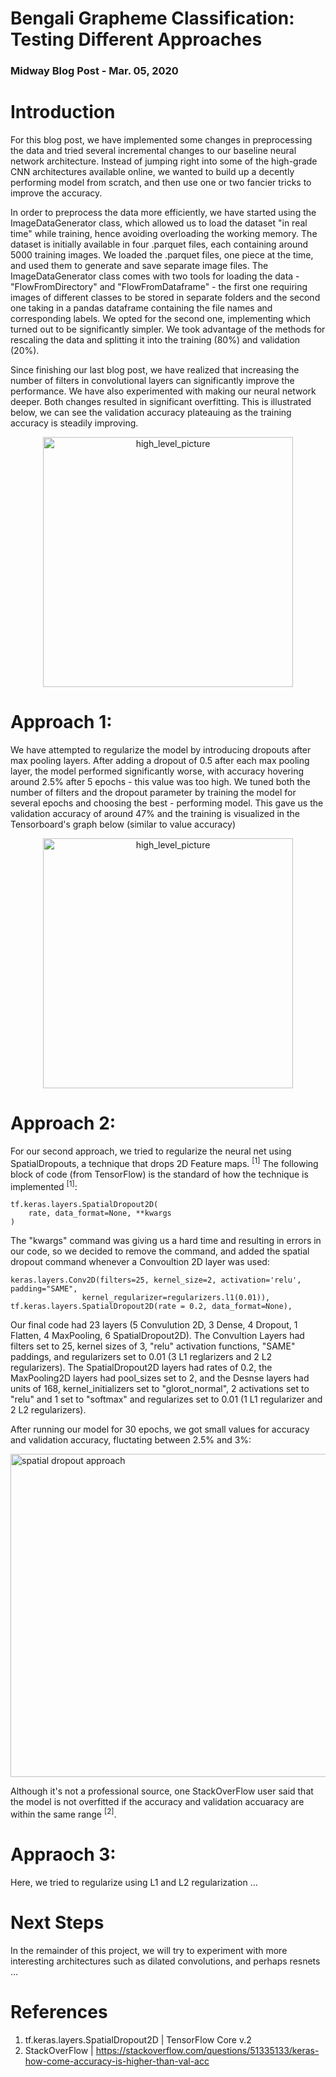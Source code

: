 # Bengali Grapheme Classification: Testing Different Approaches
### Midway Blog Post  -  Mar. 05, 2020

# Introduction
For this blog post, we have implemented some changes in preprocessing the data and tried several incremental changes to our baseline neural network architecture. Instead of jumping right into some of the high-grade CNN architectures available online, we wanted to build up a decently performing model from scratch, and then use one or two fancier tricks to improve the accuracy.

In order to preprocess the data more efficiently, we have started using the ImageDataGenerator class, which allowed us to load the dataset "in real time" while training, hence avoiding overloading the working memory. The dataset is initially available in four .parquet files, each containing around 5000 training images. We loaded the .parquet files, one piece at the time, and used them to generate and save separate image files. The ImageDataGenerator class comes with two tools for loading the data - "FlowFromDirectory" and "FlowFromDataframe" - the first one requiring images of different classes to be stored in separate folders and the second one taking in a pandas dataframe containing the file names and corresponding labels. We opted for the second one, implementing which turned out to be significantly simpler. We took advantage of the methods for rescaling the data and splitting it into the training (80%) and validation (20%).

Since finishing our last blog post, we have realized that increasing the number of filters in convolutional layers can significantly improve the performance. We have also experimented with making our neural network deeper. Both changes resulted in significant overfitting. This is illustrated below, we can see the validation accuracy plateauing as the training accuracy is steadily improving.

<p align="center">
<img width="400" alt="high_level_picture" src="https://user-images.githubusercontent.com/31740043/76132697-35ea0c00-5fe2-11ea-881e-02bda7e403ba.PNG">
</p>

# Approach 1: 

We have attempted to regularize the model by introducing dropouts after max pooling layers. After adding a dropout of 0.5 after each max pooling layer, the model performed significantly worse, with accuracy hovering around 2.5% after 5 epochs - this value was too high. We tuned both the number of filters and the dropout parameter by training the model for several epochs and choosing the best - performing model. This gave us the validation accuracy of around 47% and the training is visualized in the Tensorboard's graph below (similar to value accuracy)

<p align="center">
<img width="400" alt="high_level_picture" src="https://user-images.githubusercontent.com/31740043/76132939-82821700-5fe3-11ea-90cb-9e39500aff20.PNG">
</p>


# Approach 2:

For our second approach, we tried to regularize the neural net using SpatialDropouts, a technique that drops 2D Feature maps. <sup>[1]</sup> The following block of code (from TensorFlow) is the standard of how the technique is implemented <sup>[1]</sup>:

```
tf.keras.layers.SpatialDropout2D(
    rate, data_format=None, **kwargs
)
```

The "kwargs" command was giving us a hard time and resulting in errors in our code, so we decided to remove the command, and added the spatial dropout command whenever a Convoultion 2D layer was used:

```
keras.layers.Conv2D(filters=25, kernel_size=2, activation='relu', padding="SAME",
                kernel_regularizer=regularizers.l1(0.01)),
tf.keras.layers.SpatialDropout2D(rate = 0.2, data_format=None),
```

Our final code had 23 layers (5 Convulution 2D, 3 Dense, 4 Dropout, 1 Flatten, 4 MaxPooling, 6 SpatialDropout2D). The Convultion Layers had filters set to 25, kernel sizes of 3, "relu" activation functions, "SAME" paddings, and regularizers set to 0.01 (3 L1 reglarizers and 2 L2 regularizers). The SpatialDropout2D layers had rates of 0.2, the MaxPooling2D layers had pool_sizes set to 2, and the Desnse layers had units of 168, kernel_initializers set to "glorot_normal", 2 activations set to "relu" and 1 set to "softmax" and regularizes set to 0.01 (1 L1 regularizer and 2 L2 regularizers).

After running our model for 30 epochs, we got small values for accuracy and validation accuracy, fluctating between 2.5% and 3%:

<img width="517" alt="spatial dropout approach" src="https://user-images.githubusercontent.com/54907300/76157122-ac663700-60d2-11ea-9b7f-4ef61a264b17.png">


Although it's not a professional source, one StackOverFlow user said that the model is not overfitted if the accuracy and validation accuaracy are within the same range <sup>[2]</sup>.

# Appraoch 3: 

Here, we tried to regularize using L1 and L2 regularization ...


# Next Steps

In the remainder of this project, we will try to experiment with more interesting architectures such as dilated convolutions, and perhaps resnets ...


# References
1. tf.keras.layers.SpatialDropout2D | TensorFlow Core v.2
2. StackOverFlow | https://stackoverflow.com/questions/51335133/keras-how-come-accuracy-is-higher-than-val-acc

